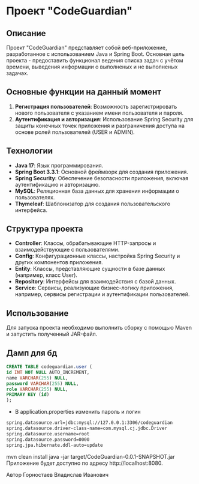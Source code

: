 # Проект "CodeGuardian"

## Описание
Проект "CodeGuardian" представляет собой веб-приложение, разработанное с использованием Java и Spring Boot. Основная цель проекта - предоставить функционал ведения
списка задач с учётом времени, выведения информации о выполненых и не выполненых задачах.

## Основные функции на данный момент
1. **Регистрация пользователей**: Возможность зарегистрировать нового пользователя с указанием имени пользователя и пароля.
2. **Аутентификация и авторизация**: Использование Spring Security для защиты конечных точек приложения и разграничения доступа на основе ролей пользователей (USER и ADMIN).

## Технологии
- **Java 17**: Язык программирования.
- **Spring Boot 3.3.1**: Основной фреймворк для создания приложения.
- **Spring Security**: Обеспечение безопасности приложения, включая аутентификацию и авторизацию.
- **MySQL**: Реляционная база данных для хранения информации о пользователях.
- **Thymeleaf**: Шаблонизатор для создания пользовательского интерфейса.

## Структура проекта
- **Controller**: Классы, обрабатывающие HTTP-запросы и взаимодействующие с пользователями.
- **Config**: Конфигурационные классы, настройка Spring Security и других компонентов приложения.
- **Entity**: Классы, представляющие сущности в базе данных (например, класс User).
- **Repository**: Интерфейсы для взаимодействия с базой данных.
- **Service**: Сервисы, реализующие бизнес-логику приложения, например, сервисы регистрации и аутентификации пользователей.

## Использование
Для запуска проекта необходимо выполнить сборку с помощью Maven и запустить полученный JAR-файл.

## Дамп для бд
```sql
CREATE TABLE codeguardian.user (
id INT NOT NULL AUTO_INCREMENT,
name VARCHAR(255) NULL,
password VARCHAR(255) NULL,
role VARCHAR(255) NULL,
PRIMARY KEY (id)
);

```

- В application.properties изменить пароль и логин

```bash
spring.datasource.url=jdbc:mysql://127.0.0.1:3306/codeguardian
spring.datasource.driver-class-name=com.mysql.cj.jdbc.Driver
spring.datasource.username=root
spring.datasource.password=0000
spring.jpa.hibernate.ddl-auto=update
```

mvn clean install
java -jar target/CodeGuardian-0.0.1-SNAPSHOT.jar
Приложение будет доступно по адресу http://localhost:8080.

Автор
Горностаев Владислав Иванович
